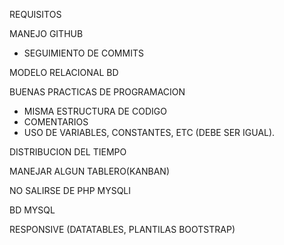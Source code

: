 REQUISITOS

MANEJO GITHUB
- SEGUIMIENTO DE COMMITS

MODELO RELACIONAL BD

BUENAS PRACTICAS DE PROGRAMACION
- MISMA ESTRUCTURA DE CODIGO
- COMENTARIOS
- USO DE VARIABLES, CONSTANTES, ETC (DEBE SER IGUAL).

DISTRIBUCION DEL TIEMPO

MANEJAR ALGUN TABLERO(KANBAN)

NO SALIRSE DE PHP MYSQLI

BD MYSQL

RESPONSIVE (DATATABLES, PLANTILAS BOOTSTRAP)
